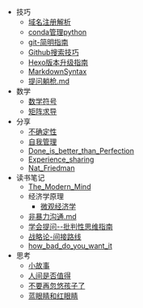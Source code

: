 * 技巧
  * [域名注册解析](/技巧/域名注册解析.md)
  * [conda管理python](/技巧/conda管理python.md)
  * [git-简明指南](/技巧/git-简明指南.md)
  * [Github搜索技巧](/技巧/Github搜索技巧.md)
  * [Hexo版本升级指南](/技巧/Hexo版本升级指南.md)
  * [MarkdownSyntax](/技巧/MarkdownSyntax.md)
  * [提问躺枪.md](/技巧/提问躺枪.md)
* 数学
  * [数学符号](/数学/数学符号.md)
  * [矩阵求导](/数学/矩阵求导.md)
* 分享
  * [不确定性](/分享/不确定性.md)
  * [自我管理](/分享/自我管理.md)
  * [Done_is_better_than_Perfection](/分享/Done_is_better_than_Perfection.md)
  * [Experience_sharing](/分享/Experience_sharing.md)
  * [Nat_Friedman](/分享/Nat_Friedman.md)
* 读书笔记
  * [The_Modern_Mind](/读书笔记/The_Modern_Mind.md)
  * 经济学原理
    * [微观经济学](/读书笔记/经济学原理/微观经济学.md)
  * [非暴力沟通.md](/读书笔记/非暴力沟通.md)
  * [学会提问--批判性思维指南](/读书笔记/学会提问--批判性思维指南.md)
  * [战略论-间接路线](/读书笔记/战略论-间接路线.md)
  * [how_bad_do_you_want_it](/读书笔记/how_bad_do_you_want_it.md)
* 思考
  * [小故事](/思考/小故事.md)
  * [人间是否值得](/思考/人间是否值得.md)
  * [不要再忽悠孩子了](/思考/不要再忽悠孩子了.md)
  * [蓝眼睛和红眼睛](/思考/蓝眼睛和红眼睛.md)